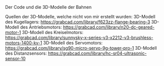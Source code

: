 Der Code und die 3D-Modelle der Bahnen


Quellen der 3D-Modelle, welche nicht von mir erstellt wurden:
3D-Modell des Kugellagers: https://grabcad.com/library/f623zz-flange-bearing-3
3D-Modell des Antriebsmotors: https://grabcad.com/library/n20-dc-geared-motor-1
3D-Modell des Kreiselmotors: https://grabcad.com/library/sunnysky-x-series-v3-x2212-v3-brushless-motors-1400-kv-1
3D-Modell des Servomotors: https://grabcad.com/library/sg90-micro-servo-9g-tower-pro-1
3D-Modell des Distanzsensors: https://grabcad.com/library/hc-sr04-ultrasonic-sensor-10
